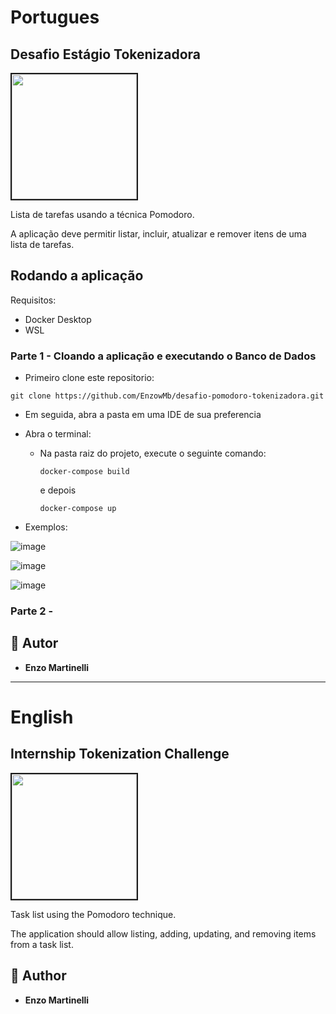 # Portugues

## Desafio Estágio Tokenizadora

<div>
  <img src="https://github.com/user-attachments/assets/87cc1d01-a65e-428e-9cc2-327ad9c3f721" width="200px" border="2px solid"><p>Lista de tarefas usando a técnica Pomodoro.</p>
  <p>A aplicação deve permitir listar, incluir, atualizar e remover itens de uma lista de tarefas.</p>
</div>

## Rodando a aplicação

Requisitos:
  - Docker Desktop
  - WSL

### Parte 1 - Cloando a aplicação e executando o Banco de Dados

- Primeiro clone este repositorio:
```
git clone https://github.com/EnzowMb/desafio-pomodoro-tokenizadora.git
```

- Em seguida, abra a pasta em uma IDE de sua preferencia

- Abra o terminal:
  - Na pasta raiz do projeto, execute o seguinte comando:
    ```
    docker-compose build
    ```
    e depois
    
    ```
    docker-compose up
    ```
    
- Exemplos:

![image](https://github.com/user-attachments/assets/676504ac-efe2-4afe-8df9-dc8989c08503)

![image](https://github.com/user-attachments/assets/9584a48c-c3c9-4755-97e4-6a70696665ed)

![image](https://github.com/user-attachments/assets/131b69b4-34b6-4b23-9c19-d89069d08123)

### Parte 2 - 

## 👥 Autor

- **Enzo Martinelli**

<hr>

# English

## Internship Tokenization Challenge

<div>
  <img src="https://github.com/user-attachments/assets/87cc1d01-a65e-428e-9cc2-327ad9c3f721" width="200px" border="2px solid"><p>Task list using the Pomodoro technique.</p>
  <p>The application should allow listing, adding, updating, and removing items from a task list.</p>
</div>

## 👥 Author

- **Enzo Martinelli**

